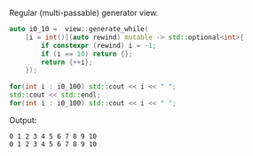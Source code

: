 Regular (multi-passable) generator view.

```cpp
auto i0_10 =  view::generate_while(
    [i = int()](auto rewind) mutable -> std::optional<int>{
        if constexpr (rewind) i = -1;
        if (i == 10) return {};
        return {++i};
    });
    
for(int i : i0_100) std::cout << i << " ";
std::cout << std::endl;
for(int i : i0_100) std::cout << i << " ";
```

Output:
```
0 1 2 3 4 5 6 7 8 9 10
0 1 2 3 4 5 6 7 8 9 10
```
